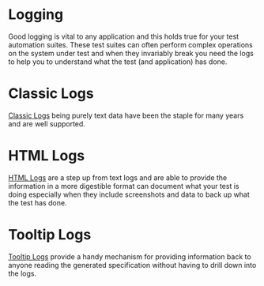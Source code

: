 # Logging

Good logging is vital to any application and this holds true for your test automation suites.  These test suites can often perform complex operations on the system under test and when they invariably break you need the logs to help you to understand what the test (and application) has done.

# Classic Logs

[Classic Logs](- "c:run=ClassicLog.md") being purely text data have been the staple for many years and are well supported. 

# HTML Logs

[HTML Logs](- "c:run=HtmlLog.md") are a step up from text logs and are able to provide the information in a more digestible format can document what your test is doing especially when they include screenshots and data to back up what the test has done.

# Tooltip Logs

[Tooltip Logs](- "c:run=TooltipLog.md") provide a handy mechanism for providing information back to anyone reading the generated specification without having to drill down into the logs.

